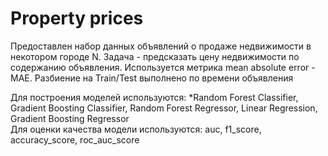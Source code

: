 # Property prices
Предоставлен набор данных объявлений о продаже недвижимости в некотором городе N. Задача - предсказать цену недвижимости по содержанию объявления. 
Используется метрика mean absolute error - MAE. Разбиение на Train/Test выполнено по времени объявления

Для построения моделей используются: 
  *Random Forest Classifier, 
   Gradient Boosting Classifier, Random Forest Regressor, Linear Regression, Gradient Boosting Regressor
</br> Для оценки качества модели используются: auc, f1_score, accuracy_score, roc_auc_score

